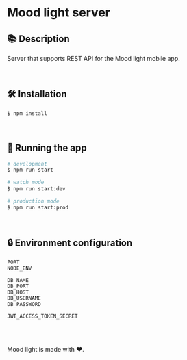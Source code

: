 # Mood light server

## 📚 Description

Server that supports REST API for the Mood light mobile app.

<br/>

## 🛠️ Installation

```bash
$ npm install
```

<br/>

## 🚀 Running the app

```bash
# development
$ npm run start

# watch mode
$ npm run start:dev

# production mode
$ npm run start:prod
```

<br/>

## 🔒 Environment configuration

```
PORT
NODE_ENV

DB_NAME
DB_PORT
DB_HOST
DB_USERNAME
DB_PASSWORD

JWT_ACCESS_TOKEN_SECRET
```

<br/><br/>

Mood light is made with ❤.
